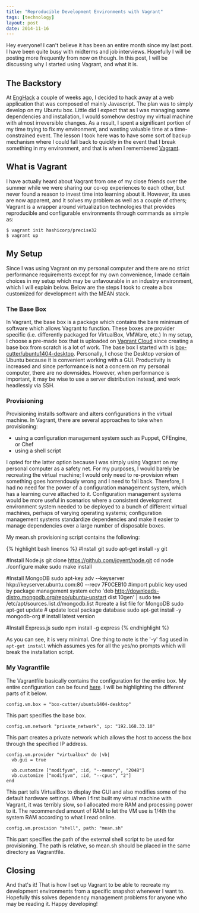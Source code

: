 ```yaml
---
title: "Reproducible Development Environments with Vagrant"
tags: [technology]
layout: post
date: 2014-11-16
---
```


Hey everyone! I can't believe it has been an entire month since my last post. I have been quite busy with midterms and job interviews. Hopefully I will be posting more frequently from now on though. In this post, I will be discussing why I started using Vagrant, and what it is.

## The Backstory

At [EngHack](https://www.facebook.com/events/866943706671962/) a couple of weeks ago, I decided to hack away at a web application that was composed of mainly Javascript. The plan was to simply develop on my Ubuntu box. Little did I expect that as I was managing some dependencies and installation, I would somehow destroy my virtual machine with almost irreversible changes. As a result, I spent a significant portion of my time trying to fix my environment, and wasting valuable time at a time-constrained event. The lesson I took here was to have some sort of backup mechanism where I could fall back to quickly in the event that I break something in my environment, and that is when I remembered [Vagrant](https://www.vagrantup.com/).

## What is Vagrant

I have actually heard about Vagrant from one of my close friends over the summer while we were sharing our co-op experiences to each other, but never found a reason to invest time into learning about it. However, its uses are now apparent, and it solves my problem as well as a couple of others; Vagrant is a wrapper around virtualization technologies that provides reproducible and configurable environments through commands as simple as:

~~~
$ vagrant init hashicorp/precise32
$ vagrant up
~~~

## My Setup

Since I was using Vagrant on my personal computer and there are no strict performance requirements except for my own convenience, I made certain choices in my setup which may be unfavourable in an industry environment, which I will explain below. Below are the steps I took to create a box customized for development with the MEAN stack.

### The Base Box

In Vagrant, the base box is a package which contains the bare minimum of software which allows Vagrant to function. These boxes are provider specific (i.e. differently packaged for VirtualBox, VMWare, etc.) In my setup, I choose a pre-made box that is uploaded on [Vagrant Cloud](https://vagrantcloud.com) since creating a base box from scratch is a lot of work. The base box I started with is [box-cutter/ubuntu1404-desktop](https://vagrantcloud.com/box-cutter/boxes/ubuntu1404-desktop). Personally, I chose the Desktop version of Ubuntu because it is convenient working with a GUI. Productivity is increased and since performance is not a concern on my personal computer, there are no downsides. However, when performance is important, it may be wise to use a server distribution instead, and work headlessly via SSH.

### Provisioning

Provisioning installs software and alters configurations in the virtual machine. In Vagrant, there are several approaches to take when provisioning:

- using a configuration management system such as Puppet, CFEngine, or Chef
- using a shell script

I opted for the latter option because I was simply using Vagrant on my personal computer as a safety net. For my purposes, I would barely be recreating the virtual machine; I would only need to re-provision when something goes horrendously wrong and I need to fall back. Therefore, I had no need for the power of a configuration management system, which has a learning curve attached to it. Configuration management systems would be more useful in scenarios where a consistent development environment system needed to be deployed to a bunch of different virtual machines, perhaps of varying operating systems; configuration management systems standardize dependencies and make it easier to manage dependencies over a large number of disposable boxes.

My mean.sh provisioning script contains the following:

{% highlight bash linenos %}
#Install git
sudo apt-get install -y git

#Install Node.js
git clone https://github.com/joyent/node.git
cd node
./configure
make
sudo make install

#Install MongoDB
sudo apt-key adv --keyserver hkp://keyserver.ubuntu.com:80 --recv 7F0CEB10 #import public key used by package management system
echo 'deb http://downloads-distro.mongodb.org/repo/ubuntu-upstart dist 10gen' | sudo tee /etc/apt/sources.list.d/mongodb.list #create a list file for MongoDB
sudo apt-get update # update local package database
sudo apt-get install -y mongodb-org # install latest version

#Install Express.js
sudo npm install -g express
{% endhighlight %}

As you can see, it is very minimal. One thing to note is the '-y' flag used in ```apt-get install```
which assumes yes for all the yes/no prompts which will break the installation script.

### My Vagrantfile

The Vagrantfile basically contains the configuration for the entire box. My entire configuration can be found [here](https://gist.github.com/Clemmy/20119b71c17612f0df13). I will be highlighting the different parts of it below.


~~~
config.vm.box = "box-cutter/ubuntu1404-desktop"
~~~

This part specifies the base box.

~~~
config.vm.network "private_network", ip: "192.168.33.10"
~~~

This part creates a private network which allows the host to access the box through the specified IP address.

~~~
config.vm.provider "virtualbox" do |vb|
  vb.gui = true

  vb.customize ["modifyvm", :id, "--memory", "2048"]
  vb.customize ["modifyvm", :id, "--cpus", "2"]
end
~~~

This part tells VirtualBox to display the GUI and also modifies some of the default hardware settings. When I first built my virtual machine with Vagrant, it was terribly slow, so I allocated more RAM and processing power to it. The recommended amount of RAM to let the VM use is 1/4th the system RAM according to what I read online.

~~~
config.vm.provision "shell", path: "mean.sh"
~~~

This part specifies the path of the external shell script to be used for provisioning. The path is relative, so mean.sh should be placed in the same directory as Vagrantfile.

## Closing

And that's it! That is how I set up Vagrant to be able to recreate my development environments from a specific snapshot whenever I want to. Hopefully this solves dependency management problems for anyone who may be reading it. Happy developing!

<!--end-->

